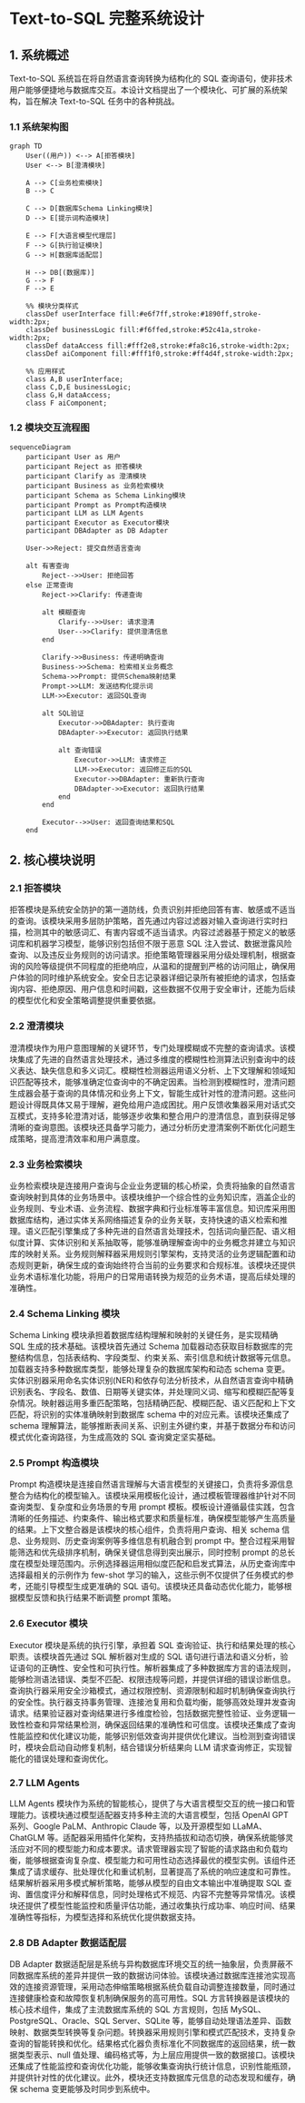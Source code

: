 # Text-to-SQL 完整系统设计

## 1. 系统概述

Text-to-SQL 系统旨在将自然语言查询转换为结构化的 SQL 查询语句，使非技术用户能够便捷地与数据库交互。本设计文档提出了一个模块化、可扩展的系统架构，旨在解决 Text-to-SQL 任务中的各种挑战。

### 1.1 系统架构图

```mermaid
graph TD
    User((用户)) <--> A[拒答模块]
    User <--> B[澄清模块]

    A --> C[业务检索模块]
    B --> C

    C --> D[数据库Schema Linking模块]
    D --> E[提示词构造模块]

    E --> F[大语言模型代理层]
    F --> G[执行验证模块]
    G --> H[数据库适配层]

    H --> DB[(数据库)]
    G --> F
    F --> E

    %% 模块分类样式
    classDef userInterface fill:#e6f7ff,stroke:#1890ff,stroke-width:2px;
    classDef businessLogic fill:#f6ffed,stroke:#52c41a,stroke-width:2px;
    classDef dataAccess fill:#fff2e8,stroke:#fa8c16,stroke-width:2px;
    classDef aiComponent fill:#fff1f0,stroke:#ff4d4f,stroke-width:2px;

    %% 应用样式
    class A,B userInterface;
    class C,D,E businessLogic;
    class G,H dataAccess;
    class F aiComponent;
```

### 1.2 模块交互流程图

```mermaid
sequenceDiagram
    participant User as 用户
    participant Reject as 拒答模块
    participant Clarify as 澄清模块
    participant Business as 业务检索模块
    participant Schema as Schema Linking模块
    participant Prompt as Prompt构造模块
    participant LLM as LLM Agents
    participant Executor as Executor模块
    participant DBAdapter as DB Adapter

    User->>Reject: 提交自然语言查询

    alt 有害查询
        Reject-->>User: 拒绝回答
    else 正常查询
        Reject->>Clarify: 传递查询

        alt 模糊查询
            Clarify-->>User: 请求澄清
            User-->>Clarify: 提供澄清信息
        end

        Clarify->>Business: 传递明确查询
        Business->>Schema: 检索相关业务概念
        Schema->>Prompt: 提供Schema映射结果
        Prompt->>LLM: 发送结构化提示词
        LLM->>Executor: 返回SQL查询

        alt SQL验证
            Executor->>DBAdapter: 执行查询
            DBAdapter->>Executor: 返回执行结果

            alt 查询错误
                Executor->>LLM: 请求修正
                LLM->>Executor: 返回修正后的SQL
                Executor->>DBAdapter: 重新执行查询
                DBAdapter->>Executor: 返回执行结果
            end
        end

        Executor-->>User: 返回查询结果和SQL
    end
```

## 2. 核心模块说明

### 2.1 拒答模块

拒答模块是系统安全防护的第一道防线，负责识别并拒绝回答有害、敏感或不适当的查询。该模块采用多层防护策略，首先通过内容过滤器对输入查询进行实时扫描，检测其中的敏感词汇、有害内容或不适当请求。内容过滤器基于预定义的敏感词库和机器学习模型，能够识别包括但不限于恶意 SQL 注入尝试、数据泄露风险查询、以及违反业务规则的访问请求。拒绝策略管理器采用分级处理机制，根据查询的风险等级提供不同程度的拒绝响应，从温和的提醒到严格的访问阻止，确保用户体验的同时维护系统安全。安全日志记录器详细记录所有被拒绝的请求，包括查询内容、拒绝原因、用户信息和时间戳，这些数据不仅用于安全审计，还能为后续的模型优化和安全策略调整提供重要依据。

### 2.2 澄清模块

澄清模块作为用户意图理解的关键环节，专门处理模糊或不完整的查询请求。该模块集成了先进的自然语言处理技术，通过多维度的模糊性检测算法识别查询中的歧义表达、缺失信息和多义词汇。模糊性检测器运用语义分析、上下文理解和领域知识匹配等技术，能够准确定位查询中的不确定因素。当检测到模糊性时，澄清问题生成器会基于查询的具体情况和业务上下文，智能生成针对性的澄清问题。这些问题设计得既具体又易于理解，避免给用户造成困扰。用户反馈收集器采用对话式交互模式，支持多轮澄清对话，能够逐步收集和整合用户的澄清信息，直到获得足够清晰的查询意图。该模块还具备学习能力，通过分析历史澄清案例不断优化问题生成策略，提高澄清效率和用户满意度。

### 2.3 业务检索模块

业务检索模块是连接用户查询与企业业务逻辑的核心桥梁，负责将抽象的自然语言查询映射到具体的业务场景中。该模块维护一个综合性的业务知识库，涵盖企业的业务规则、专业术语、业务流程、数据字典和行业标准等丰富信息。知识库采用图数据库结构，通过实体关系网络描述复杂的业务关联，支持快速的语义检索和推理。语义匹配引擎集成了多种先进的自然语言处理技术，包括词向量匹配、语义相似度计算、实体识别和关系抽取等，能够准确理解查询中的业务概念并建立与知识库的映射关系。业务规则解释器采用规则引擎架构，支持灵活的业务逻辑配置和动态规则更新，确保生成的查询始终符合当前的业务要求和合规标准。该模块还提供业务术语标准化功能，将用户的日常用语转换为规范的业务术语，提高后续处理的准确性。

### 2.4 Schema Linking 模块

Schema Linking 模块承担着数据库结构理解和映射的关键任务，是实现精确 SQL 生成的技术基础。该模块首先通过 Schema 加载器动态获取目标数据库的完整结构信息，包括表结构、字段类型、约束关系、索引信息和统计数据等元信息。加载器支持多种数据库类型，能够处理复杂的数据库架构和动态 schema 变更。实体识别器采用命名实体识别(NER)和依存句法分析技术，从自然语言查询中精确识别表名、字段名、数值、日期等关键实体，并处理同义词、缩写和模糊匹配等复杂情况。映射器运用多重匹配策略，包括精确匹配、模糊匹配、语义匹配和上下文匹配，将识别的实体准确映射到数据库 schema 中的对应元素。该模块还集成了 schema 理解算法，能够推断表间关系、识别主外键约束，并基于数据分布和访问模式优化查询路径，为生成高效的 SQL 查询奠定坚实基础。

### 2.5 Prompt 构造模块

Prompt 构造模块是连接自然语言理解与大语言模型的关键接口，负责将多源信息整合为结构化的模型输入。该模块采用模板化设计，通过模板管理器维护针对不同查询类型、复杂度和业务场景的专用 prompt 模板。模板设计遵循最佳实践，包含清晰的任务描述、约束条件、输出格式要求和质量标准，确保模型能够产生高质量的结果。上下文整合器是该模块的核心组件，负责将用户查询、相关 schema 信息、业务规则、历史查询案例等多维信息有机融合到 prompt 中。整合过程采用智能筛选和优先级排序机制，确保关键信息得到突出展示，同时控制 prompt 的总长度在模型处理范围内。示例选择器运用相似度匹配和启发式算法，从历史查询库中选择最相关的示例作为 few-shot 学习的输入，这些示例不仅提供了任务模式的参考，还能引导模型生成更准确的 SQL 语句。该模块还具备动态优化能力，能够根据模型反馈和执行结果不断调整 prompt 策略。

### 2.6 Executor 模块

Executor 模块是系统的执行引擎，承担着 SQL 查询验证、执行和结果处理的核心职责。该模块首先通过 SQL 解析器对生成的 SQL 语句进行语法和语义分析，验证语句的正确性、安全性和可执行性。解析器集成了多种数据库方言的语法规则，能够检测语法错误、类型不匹配、权限违规等问题，并提供详细的错误诊断信息。查询执行器采用安全沙箱模式，通过权限控制、资源限制和超时机制确保查询执行的安全性。执行器支持事务管理、连接池复用和负载均衡，能够高效处理并发查询请求。结果验证器对查询结果进行多维度检验，包括数据完整性验证、业务逻辑一致性检查和异常结果检测，确保返回结果的准确性和可信度。该模块还集成了查询性能监控和优化建议功能，能够识别低效查询并提供优化建议。当检测到查询错误时，模块会启动自动修复机制，结合错误分析结果向 LLM 请求查询修正，实现智能化的错误处理和查询优化。

### 2.7 LLM Agents

LLM Agents 模块作为系统的智能核心，提供了与大语言模型交互的统一接口和管理能力。该模块通过模型适配器支持多种主流的大语言模型，包括 OpenAI GPT 系列、Google PaLM、Anthropic Claude 等，以及开源模型如 LLaMA、ChatGLM 等。适配器采用插件化架构，支持热插拔和动态切换，确保系统能够灵活应对不同的模型能力和成本要求。请求管理器实现了智能的请求路由和负载均衡，能够根据查询复杂度、模型能力和可用性动态选择最优的模型实例。该组件还集成了请求缓存、批处理优化和重试机制，显著提高了系统的响应速度和可靠性。结果解析器采用多模式解析策略，能够从模型的自由文本输出中准确提取 SQL 查询、置信度评分和解释信息，同时处理格式不规范、内容不完整等异常情况。该模块还提供了模型性能监控和质量评估功能，通过收集执行成功率、响应时间、结果准确性等指标，为模型选择和系统优化提供数据支持。

### 2.8 DB Adapter 数据适配层

DB Adapter 数据适配层是系统与异构数据库环境交互的统一抽象层，负责屏蔽不同数据库系统的差异并提供一致的数据访问体验。该模块通过数据库连接池实现高效的连接资源管理，采用动态伸缩策略根据系统负载自动调整连接数量，同时通过连接健康检查和故障恢复机制确保服务的高可用性。SQL 方言转换器是该模块的核心技术组件，集成了主流数据库系统的 SQL 方言规则，包括 MySQL、PostgreSQL、Oracle、SQL Server、SQLite 等，能够自动处理语法差异、函数映射、数据类型转换等复杂问题。转换器采用规则引擎和模式匹配技术，支持复杂查询的智能转换和优化。结果格式化器负责标准化不同数据库的返回结果，统一数据类型表示、null 值处理、编码格式等，为上层应用提供一致的数据接口。该模块还集成了性能监控和查询优化功能，能够收集查询执行统计信息，识别性能瓶颈，并提供针对性的优化建议。此外，模块还支持数据库元信息的动态发现和缓存，确保 schema 变更能够及时同步到系统中。
